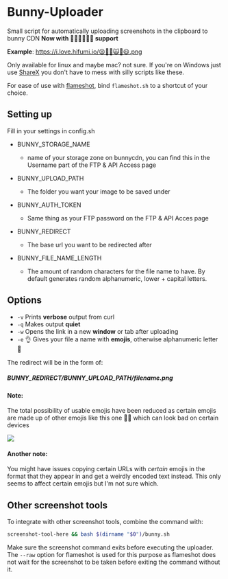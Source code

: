 # Bunny-Uploader
Small script for automatically uploading screenshots in the clipboard to bunny CDN **Now with 🤴🥶😙🤝👳💑 support**

**Example**: https://i.love.hifumi.io/😫👊👵🙀👄😃.png

Only available for linux and maybe mac? not sure. If you're on Windows just use [ShareX](https://getsharex.com/) you don't have to mess with silly scripts like these.

For ease of use with [flameshot](https://github.com/lupoDharkael/flameshot), bind `flameshot.sh` to a shortcut of your choice.


## Setting up
Fill in your settings in config.sh

* BUNNY_STORAGE_NAME
  * name of your storage zone on bunnycdn, you can find this in the Username part of the FTP & API Access page

* BUNNY_UPLOAD_PATH
  * The folder you want your image to be saved under

* BUNNY_AUTH_TOKEN
  * Same thing as your FTP password on the FTP & API Acces page

* BUNNY_REDIRECT
  * The base url you want to be redirected after

* BUNNY_FILE_NAME_LENGTH
  * The amount of random characters for the  file name to have. By default generates random alphanumeric, lower + capital letters. 


## Options
* `-v` Prints **verbose** output from curl
* `-q` Makes output **quiet**
* `-w` Opens the link in a new **window** or tab after uploading
* `-e` 👌 Gives your file a name with **emojis**, otherwise alphanumeric letter 💯 

The redirect will be in the form of:

##### BUNNY_REDIRECT/BUNNY_UPLOAD_PATH/filename.png

#### Note:
The total possibility of usable emojis have been reduced as certain emojis are made up of other emojis like this one 💆‍♀️ which can look bad on certain devices

![](https://i.love.hifumi.io/%F0%9F%A4%B1%E2%9B%91%F0%9F%95%B6%F0%9F%98%B1%F0%9F%98%AB%F0%9F%98%AD.png)

#### Another note:
You might have issues copying certain URLs with _certain_ emojis in the format that they appear in and get a weirdly encoded text instead. This only seems to affect certain emojis but I'm not sure which.

## Other screenshot tools

To integrate with other screenshot tools, combine the command with:
```sh
screenshot-tool-here && bash $(dirname "$0")/bunny.sh
```
Make sure the screenshot command exits before executing the uploader. The `--raw` option for flameshot is used for this purpose as flameshot does not wait for the screenshot to be taken before exiting the command without it.
